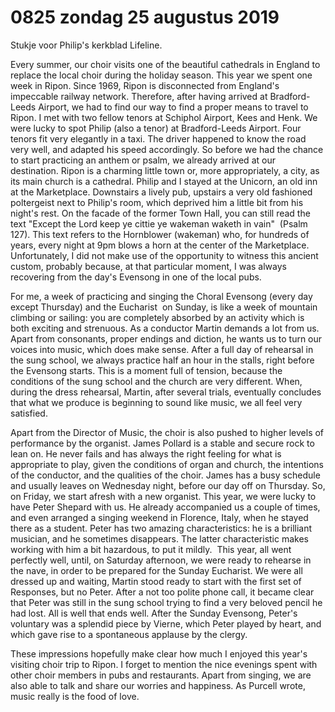 # 0825 zondag 25 augustus 2019
Stukje voor Philip's kerkblad Lifeline.

Every summer, our choir visits one of the beautiful cathedrals in England to replace the local choir during the holiday season. This year we spent one week in Ripon. Since 1969, Ripon is disconnected from England's impeccable railway network. Therefore, after having arrived at Bradford-Leeds Airport, we had to find our way to find a proper means to travel to Ripon. I met with two fellow tenors at Schiphol Airport, Kees and Henk. We were lucky to spot Philip (also a tenor) at Bradford-Leeds Airport. Four tenors fit very elegantly in a taxi. The driver happened to know the road very well, and adapted his speed accordingly. So before we had the chance to start practicing an anthem or psalm, we already arrived at our destination. Ripon is a charming little town or, more appropriately, a city, as its main church is a cathedral. Philip and I stayed at the Unicorn, an old inn at the Marketplace. Downstairs a lively pub, upstairs a very old fashioned  poltergeist next to Philip's room, which deprived him a little bit from his night's rest. On the facade of the former Town Hall, you can still read the text "Except the Lord keep ye cittie ye wakeman waketh in vain"  (Psalm 127). This text refers to the Hornblower (wakeman) who, for hundreds of years, every night at 9pm blows a horn at the center of the Marketplace. Unfortunately, I did not make use of the opportunity to witness this ancient custom, probably because, at that particular moment, I was always recovering from the day's Evensong in one of the local pubs.

For me, a week of practicing and singing the Choral Evensong (every day except Thursday) and the Eucharist  on Sunday, is like a week of mountain climbing or sailing: you are completely absorbed by an activity which is both exciting and strenuous. As a conductor Martin demands a lot from us. Apart from consonants, proper endings and diction, he wants us to turn our voices into music, which does make sense. After a full day of rehearsal in the sung school, we always practice half an hour in the stalls, right before the Evensong starts. This is a moment full of tension, because the conditions of the sung school and the church are very different. When, during the dress rehearsal, Martin, after several trials, eventually concludes that what we produce is beginning to sound like music, we all feel very satisfied.

Apart from the Director of Music, the choir is also pushed to higher levels of performance by the organist. James Pollard is a stable and secure rock to lean on. He never fails and has always the right feeling for what is appropriate to play, given the conditions of organ and church, the intentions of the conductor, and the qualities of the choir. James has a busy schedule and usually leaves on Wednesday night, before our day off on Thursday. So, on Friday, we start afresh with a new organist. This year, we were lucky to have Peter Shepard with us. He already accompanied us a couple of times, and even arranged a singing weekend in Florence, Italy, when he stayed there as a student. Peter has two amazing characteristics: he is a brilliant musician, and he sometimes disappears. The latter characteristic makes working with him a bit hazardous, to put it mildly.  This year, all went perfectly well, until, on Saturday afternoon, we were ready to rehearse in the nave, in order to be prepared for the Sunday Eucharist. We were all dressed up and waiting, Martin stood ready to start with the first set of Responses, but no Peter. After a not too polite phone call, it became clear that Peter was still in the sung school trying to find a very beloved pencil he had lost. All is well that ends well. After the Sunday Evensong, Peter's voluntary was a splendid piece by Vierne, which Peter played by heart, and which gave rise to a spontaneous applause by the clergy.

These impressions hopefully make clear how much I enjoyed this year's visiting choir trip to Ripon. I forget to mention the nice evenings spent with other choir members in pubs and restaurants. Apart from singing, we are also able to talk and share our worries and happiness. As Purcell wrote, music really is the food of love.